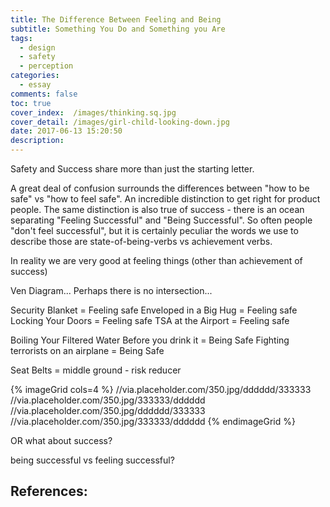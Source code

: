 ```yaml
---
title: The Difference Between Feeling and Being
subtitle: Something You Do and Something you Are
tags:
  - design
  - safety
  - perception
categories:
  - essay
comments: false
toc: true
cover_index:  /images/thinking.sq.jpg
cover_detail: /images/girl-child-looking-down.jpg
date: 2017-06-13 15:20:50
description:
---
```


Safety and Success share more than just the starting letter. 

A great deal of confusion surrounds the differences between "how to be safe" vs "how to feel safe".  An incredible distinction to get right for product people.
The same distinction is also true of success - there is an ocean separating "Feeling Successful" and "Being Successful". So often people "don't feel successful", but it is certainly peculiar the words we use to describe those are state-of-being-verbs vs achievement verbs.

In reality we are very good at feeling things (other than achievement of success)

Ven Diagram...
Perhaps there is no intersection...

Security Blanket = Feeling safe
Enveloped in a Big Hug = Feeling safe
Locking Your Doors = Feeling safe
TSA at the Airport = Feeling safe

Boiling Your Filtered Water Before you drink it = Being Safe
Fighting terrorists on an airplane = Being Safe

Seat Belts = middle ground - risk reducer

{% imageGrid cols=4 %}
  //via.placeholder.com/350.jpg/dddddd/333333
  //via.placeholder.com/350.jpg/333333/dddddd
  //via.placeholder.com/350.jpg/dddddd/333333
  //via.placeholder.com/350.jpg/333333/dddddd
{% endimageGrid %}

OR what about success?

being successful vs feeling successful?


**References:**
- 